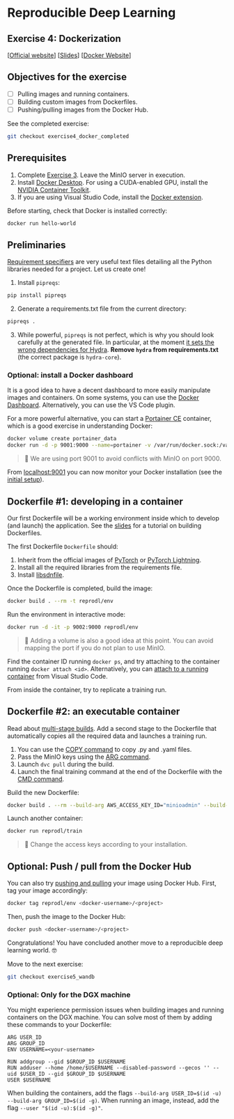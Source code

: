 # Reproducible Deep Learning
## Exercise 4: Dockerization
[[Official website](https://www.sscardapane.it/teaching/reproducibledl/)] [[Slides](https://docs.google.com/presentation/d/1r7SbbajL-UnYHOeY9fQ9YtoJdu9Q70U5M_11E68K1Rg/edit?usp=sharing)] [[Docker Website](http://dvc.org/)]

## Objectives for the exercise

- [ ] Pulling images and running containers.
- [ ] Building custom images from Dockerfiles.
- [ ] Pushing/pulling images from the Docker Hub.

See the completed exercise:

```bash
git checkout exercise4_docker_completed
```

## Prerequisites

1. Complete [Exercise 3](https://github.com/sscardapane/reprodl2021/tree/exercise3_dvc). Leave the MinIO server in execution.
2. Install [Docker Desktop](https://docs.docker.com/get-docker/). For using a CUDA-enabled GPU, install the [NVIDIA Container Toolkit](https://github.com/NVIDIA/nvidia-docker).
3. If you are using Visual Studio Code, install the [Docker extension](https://code.visualstudio.com/docs/containers/overview).

Before starting, check that Docker is installed correctly:

```bash
docker run hello-world
```

## Preliminaries

[Requirement specifiers](https://pip.pypa.io/en/stable/cli/pip_install/#requirement-specifiers) are very useful text files detailing all the Python libraries needed for a project. Let us create one!

1. Install `pipreqs`:

```bash
pip install pipreqs
```

2. Generate a requirements.txt file from the current directory:

```bash
pipreqs .
```
3. While powerful, `pipreqs` is not perfect, which is why you should look carefully at the generated file. In particular, at the moment [it sets the wrong dependencies for Hydra](https://github.com/bndr/pipreqs/issues/244). __Remove `hydra` from requirements.txt__ (the correct package is `hydra-core`).

### Optional: install a Docker dashboard

It is a good idea to have a decent dashboard to more easily manipulate images and containers. On some systems, you can use the [Docker Dashboard](https://docs.docker.com/desktop/dashboard/). Alternatively, you can use the VS Code plugin.

For a more powerful alternative, you can start a [Portainer CE](https://documentation.portainer.io/quickstart/) container, which is a good exercise in understanding Docker:

```bash
docker volume create portainer_data
docker run -d -p 9001:9000 --name=portainer -v /var/run/docker.sock:/var/run/docker.sock -v portainer_data:/data portainer/portainer-ce
```

> :speech_balloon: We are using port 9001 to avoid conflicts with MinIO on port 9000.

From [localhost:9001](http://localhost:9001) you can now monitor your Docker installation (see the [initial setup](https://documentation.portainer.io/v2.0/deploy/initial/)).

## Dockerfile \#1: developing in a container

Our first Dockerfile will be a working environment inside which to develop (and launch) the application. See the [slides](https://docs.google.com/presentation/d/1r7SbbajL-UnYHOeY9fQ9YtoJdu9Q70U5M_11E68K1Rg/edit?usp=sharing) for a tutorial on building Dockerfiles.

The first Dockerfile `Dockerfile` should:

1. Inherit from the official images of [PyTorch](https://hub.docker.com/r/pytorch/pytorch) or [PyTorch Lightning](https://hub.docker.com/r/pytorchlightning/pytorch_lightning).
2. Install all the required libraries from the requirements file.
3. Install [libsdnfile](https://packages.debian.org/sid/libsndfile1).

Once the Dockerfile is completed, build the image:

```bash
docker build . --rm -t reprodl/env
```

Run the environment in interactive mode:

```bash
docker run -d -it -p 9002:9000 reprodl/env
```
> :speech_balloon: Adding a volume is also a good idea at this point. You can avoid mapping the port if you do not plan to use MinIO.

Find the container ID running `docker ps`, and try attaching to the container running `docker attach <id>`. Alternatively, you can [attach to a running container](https://code.visualstudio.com/docs/remote/attach-container) from Visual Studio Code.

From inside the container, try to replicate a training run.

## Dockerfile \#2: an executable container

Read about [multi-stage builds](https://docs.docker.com/develop/develop-images/multistage-build/). Add a second stage to the Dockerfile that automatically copies all the required data and launches a training run.

1. You can use the [COPY command](https://docs.docker.com/engine/reference/builder/#copy) to copy .py and .yaml files.
2. Pass the MinIO keys using the [ARG command](https://docs.docker.com/engine/reference/builder/#arg).
3. Launch `dvc pull` during the build.
4. Launch the final training command at the end of the Dockerfile with the [CMD command](https://docs.docker.com/engine/reference/builder/#cmd).

Build the new Dockerfile:

```bash
docker build . --rm --build-arg AWS_ACCESS_KEY_ID="minioadmin" --build-arg AWS_SECRET_ACCESS_KEY="minioadmin" -t reprodl/train
```

Launch another container:

```bash
docker run reprodl/train
```

> :speech_balloon: Change the access keys according to your installation.

## Optional: Push / pull from the Docker Hub

You can also try [pushing and pulling](https://docs.docker.com/docker-hub/) your image using Docker Hub. First, tag your image accordingly:

```bash
docker tag reprodl/env <docker-username>/<project>
```

Then, push the image to the Docker Hub:

```bash
docker push <docker-username>/<project>
```

Congratulations! You have concluded another move to a reproducible deep learning world. :nerd_face:

Move to the next exercise:

```bash
git checkout exercise5_wandb
```

### Optional: Only for the DGX machine

You might experience permission issues when building images and running containers on the DGX machine. You can solve most of them by adding these commands to your Dockerfile:

```docker
ARG USER_ID
ARG GROUP_ID
ENV USERNAME=<your-username>

RUN addgroup --gid $GROUP_ID $USERNAME
RUN adduser --home /home/$USERNAME --disabled-password --gecos '' --uid $USER_ID --gid $GROUP_ID $USERNAME
USER $USERNAME
```

When building the containers, add the flags `--build-arg USER_ID=$(id -u) --build-arg GROUP_ID=$(id -g)`. When running an image, instead, add the flag `--user "$(id -u):$(id -g)"`.
